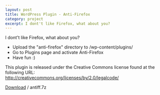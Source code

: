 ```yaml
---
layout: post
title: WordPress Plugin - Anti-Firefox
category: project
excerpt: I dont't like Firefox, what about you?
---
```


<p>I dont't like Firefox, what about you?</p>

<ul>
<li>Upload the "anti-firefox" directory to /wp-content/plugins/</li>
<li>Go to Plugins page and activate Anti-Firefox</li>
<li>Have fun :)</li>
</ul>

<p class="note">This plugin is released under the Creative Commons license found at the following URL:<br />
<a href="http://creativecommons.org/licenses/by/2.0/legalcode/">http://creativecommons.org/licenses/by/2.0/legalcode/</a></p>

<p class="download"><a href="http://static.sparanoid.com/download/antiff.7z">Download</a> / antiff.7z</p>